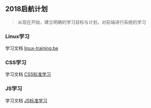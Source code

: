 ## 2018启航计划

> 从现在开始，建立明确的学习目标与计划，对前端进行系统的学习

### Linux学习
学习文档 [linux-training.be](http://linux-training.be/index.php?nav=fundamentals)

### CSS学习
学习文档 [CSS标准学习](http://wiki.n.miui.com/pages/viewpage.action?pageId=10697911)

### JS学习
学习文档 [JS标准学习](http://wiki.n.miui.com/pages/viewpage.action?pageId=12786083)
